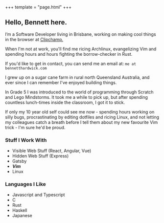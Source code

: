 +++
template = "page.html"
+++

## Hello, Bennett here.

I’m a Software Developer living in Brisbane, working on making cool things
in the browser at [Clipchamp.](https://clipchamp.com)

When I'm not at work, you'll find me ricing Archlinux, evangelizing Vim and spending hours and hours fighting the borrow-checker in Rust.

If you'd like to get in contact, you can send me an email at: `me at bennetthardwick.com`

I grew up on a sugar cane farm in rural north Queensland Australia, and ever since I can remember I've enjoyed building things.

In Grade 5 I was introduced to the world of programming through Scratch and Lego Mindstorms.
It took me a while to pick up, but after spending countless lunch-times inside the classroom, I got it to stick.

If only my 10 year old self could see me now - spending hours working on silly bugs, procrastinating by editing dotfiles and ricing Linux, and not letting my colleagues catch a breath before I tell them about my new favourite Vim trick - I'm sure he'd be proud.

### Stuff I Work With

- Visible Web Stuff (React, Angular, Vue)
- Hidden Web Stuff (Express)
- Gatsby
- _**Vim**_
- Linux

### Languages I Like

- Javascript and Typescript
- C
- Rust
- Haskell
- Japanese
